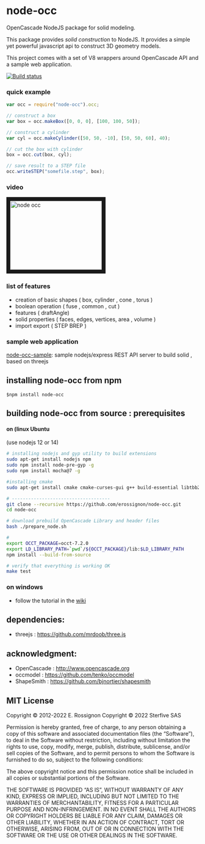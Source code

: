 # node-occ

OpenCascade NodeJS package for solid modeling.

This package provides _solid construction_ to NodeJS.
It provides a simple yet powerful javascript api to construct 3D geometry models.

This project comes with a set of V8 wrappers around OpenCascade API and a sample web application.

[![Build status](https://ci.appveyor.com/api/projects/status/s5eaux89v2c0wmu4?svg=true)](https://ci.appveyor.com/project/erossignon/node-occ-6ktv4)

### quick example

```javascript
var occ = require("node-occ").occ;

// construct a box
var box = occ.makeBox([0, 0, 0], [100, 100, 50]);

// construct a cylinder
var cyl = occ.makeCylinder([50, 50, -10], [50, 50, 60], 40);

// cut the box with cylinder
box = occ.cut(box, cyl);

// save result to a STEP file
occ.writeSTEP("somefile.step", box);
```

### video

<a href="http://www.youtube.com/watch?feature=player_embedded&v=swUPSa2zyrY" target="_blank"><img src="http://img.youtube.com/vi/swUPSa2zyrY/0.jpg" 
alt="node occ" width="240" height="180" border="10" /></a>

### list of features

- creation of basic shapes ( box, cylinder , cone , torus )
- boolean operation ( fuse , common , cut )
- features ( draftAngle)
- solid properties ( faces, edges, vertices, area , volume )
- import export ( STEP BREP )

### sample web application

[node-occ-sample](https://github.com/erossignon/node-occ-sample): sample nodejs/express REST API server to build solid , based on threejs

## installing node-occ from npm

```
$npm install node-occ
```

## building node-occ from source : prerequisites

#### on (linux Ubuntu

(use nodejs 12 or 14)

```bash
# installing nodejs and gyp utility to build extensions
sudo apt-get install nodejs npm
sudo npm install node-pre-gyp -g
sudo npm install mocha@7 -g

#installing cmake
sudo apt-get install cmake cmake-curses-gui g++ build-essential libtbb2

# ------------------------------------
git clone --recursive https://github.com/erossignon/node-occ.git
cd node-occ

# download prebuild OpenCascade Library and header files
bash ./prepare_node.sh

#
export OCCT_PACKAGE=occt-7.2.0
export LD_LIBRARY_PATH=`pwd`/${OCCT_PACKAGE}/lib:$LD_LIBRARY_PATH
npm install --build-from-source

# verify that everything is working OK
make test
```

### on windows

- follow the tutorial in the [wiki](https://github.com/erossignon/node-occ/wiki)

## dependencies:

- threejs : https://github.com/mrdoob/three.js

## acknowledgment:

- OpenCascade : http://www.opencascade.org
- occmodel : https://github.com/tenko/occmodel
- ShapeSmith : https://github.com/bjnortier/shapesmith

## MIT License

Copyright © 2012-2022 E. Rossignon
Copyright © 2022 Sterfive SAS

Permission is hereby granted, free of charge, to any person obtaining a copy of this software and associated documentation files (the “Software”), to deal in the Software without restriction, including without limitation the rights to use, copy, modify, merge, publish, distribute, sublicense, and/or sell copies of the Software, and to permit persons to whom the Software is furnished to do so, subject to the following conditions:

The above copyright notice and this permission notice shall be included in all copies or substantial portions of the Software.

THE SOFTWARE IS PROVIDED “AS IS”, WITHOUT WARRANTY OF ANY KIND, EXPRESS OR IMPLIED, INCLUDING BUT NOT LIMITED TO THE WARRANTIES OF MERCHANTABILITY, FITNESS FOR A PARTICULAR PURPOSE AND NON-INFRINGEMENT. IN NO EVENT SHALL THE AUTHORS OR COPYRIGHT HOLDERS BE LIABLE FOR ANY CLAIM, DAMAGES OR OTHER LIABILITY, WHETHER IN AN ACTION OF CONTRACT, TORT OR OTHERWISE, ARISING FROM, OUT OF OR IN CONNECTION WITH THE SOFTWARE OR THE USE OR OTHER DEALINGS IN THE SOFTWARE.
